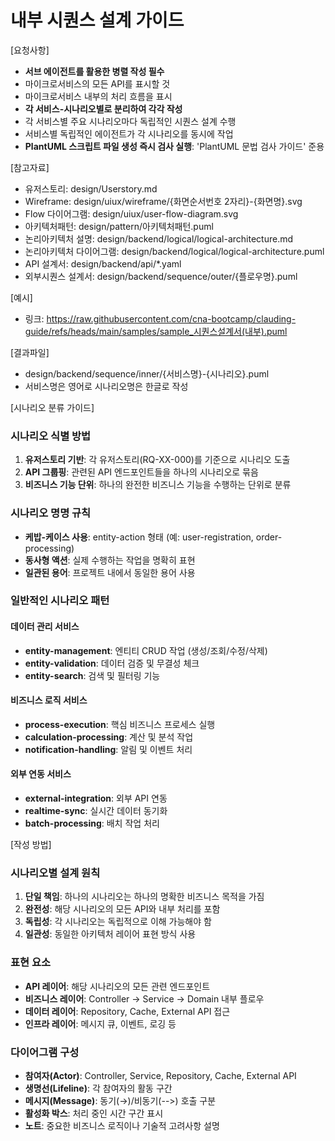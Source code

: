 # 내부 시퀀스 설계 가이드 

[요청사항]
- **서브 에이전트를 활용한 병렬 작성 필수**
- 마이크로서비스의 모든 API를 표시할 것 
- 마이크로서비스 내부의 처리 흐름을 표시 
- **각 서비스-시나리오별로 분리하여 각각 작성**
- 각 서비스별 주요 시나리오마다 독립적인 시퀀스 설계 수행
- 서비스별 독립적인 에이전트가 각 시나리오를 동시에 작업
- **PlantUML 스크립트 파일 생성 즉시 검사 실행**: 'PlantUML 문법 검사  가이드' 준용 

[참고자료]
- 유저스토리: design/Userstory.md
- Wireframe: design/uiux/wireframe/{화면순서번호 2자리}-{화면명}.svg
- Flow 다이어그램: design/uiux/user-flow-diagram.svg 
- 아키텍처패턴: design/pattern/아키텍처패턴.puml
- 논리아키텍처 설명: design/backend/logical/logical-architecture.md
- 논리아키텍처 다이어그램: design/backend/logical/logical-architecture.puml
- API 설계서: design/backend/api/*.yaml
- 외부시퀀스 설계서: design/backend/sequence/outer/{플로우명}.puml

[예시]
- 링크: https://raw.githubusercontent.com/cna-bootcamp/clauding-guide/refs/heads/main/samples/sample_시퀀스설계서(내부).puml

[결과파일]
- design/backend/sequence/inner/{서비스명}-{시나리오}.puml
- 서비스명은 영어로 시나리오명은 한글로 작성  

[시나리오 분류 가이드]

### 시나리오 식별 방법
1. **유저스토리 기반**: 각 유저스토리(RQ-XX-000)를 기준으로 시나리오 도출
2. **API 그룹핑**: 관련된 API 엔드포인트들을 하나의 시나리오로 묶음
3. **비즈니스 기능 단위**: 하나의 완전한 비즈니스 기능을 수행하는 단위로 분류

### 시나리오 명명 규칙
- **케밥-케이스 사용**: entity-action 형태 (예: user-registration, order-processing)
- **동사형 액션**: 실제 수행하는 작업을 명확히 표현
- **일관된 용어**: 프로젝트 내에서 동일한 용어 사용

### 일반적인 시나리오 패턴

#### 데이터 관리 서비스
- **entity-management**: 엔티티 CRUD 작업 (생성/조회/수정/삭제)
- **entity-validation**: 데이터 검증 및 무결성 체크
- **entity-search**: 검색 및 필터링 기능

#### 비즈니스 로직 서비스
- **process-execution**: 핵심 비즈니스 프로세스 실행
- **calculation-processing**: 계산 및 분석 작업
- **notification-handling**: 알림 및 이벤트 처리

#### 외부 연동 서비스
- **external-integration**: 외부 API 연동
- **realtime-sync**: 실시간 데이터 동기화
- **batch-processing**: 배치 작업 처리

[작성 방법]

### 시나리오별 설계 원칙
1. **단일 책임**: 하나의 시나리오는 하나의 명확한 비즈니스 목적을 가짐
2. **완전성**: 해당 시나리오의 모든 API와 내부 처리를 포함
3. **독립성**: 각 시나리오는 독립적으로 이해 가능해야 함
4. **일관성**: 동일한 아키텍처 레이어 표현 방식 사용

### 표현 요소
- **API 레이어**: 해당 시나리오의 모든 관련 엔드포인트
- **비즈니스 레이어**: Controller → Service → Domain 내부 플로우
- **데이터 레이어**: Repository, Cache, External API 접근
- **인프라 레이어**: 메시지 큐, 이벤트, 로깅 등

### 다이어그램 구성
- **참여자(Actor)**: Controller, Service, Repository, Cache, External API
- **생명선(Lifeline)**: 각 참여자의 활동 구간
- **메시지(Message)**: 동기(→)/비동기(-->) 호출 구분
- **활성화 박스**: 처리 중인 시간 구간 표시
- **노트**: 중요한 비즈니스 로직이나 기술적 고려사항 설명